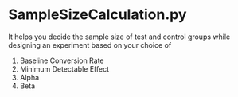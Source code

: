 
# SampleSizeCalculation.py 
It helps you decide the sample size of test and control groups while designing an experiment based on your choice of 
  1. Baseline Conversion Rate
  2. Minimum Detectable Effect
  3. Alpha
  4. Beta
